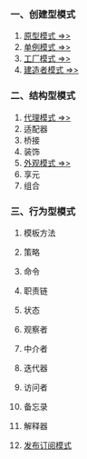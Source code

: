 ### 一、创建型模式
1. [原型模式 =>>](./Prototype.md)
2. [单例模式 =>>](./Singleton.md)
3. [工厂模式 =>>](./Factory.md)
4. [建造者模式 =>>](./Builder.md)

### 二、结构型模式
1. [代理模式 =>>](./Proxy.md)
2. 适配器
3. 桥接
4. 装饰
5. [外观模式 =>>](./Facade.md)
6. 享元
7. 组合

### 三、行为型模式
1. 模板方法
2. 策略
3. 命令
4. 职责链
5. 状态
6. 观察者
7. 中介者
8. 迭代器
9. 访问者
10. 备忘录
11. 解释器

1. [发布订阅模式](./发布订阅.md)